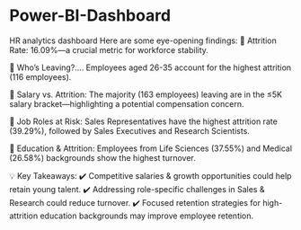 # Power-BI-Dashboard
HR analytics dashboard
 Here are some eye-opening findings:
🔹 Attrition Rate: 16.09%—a crucial metric for workforce stability.

🔹 Who’s Leaving?.... Employees aged 26-35 account for the highest attrition (116 employees).

🔹 Salary vs. Attrition: The majority (163 employees) leaving are in the ≤5K salary bracket—highlighting a potential compensation concern.

🔹 Job Roles at Risk: Sales Representatives have the highest attrition rate (39.29%), followed by Sales Executives and Research Scientists.

🔹 Education & Attrition: Employees from Life Sciences (37.55%) and Medical (26.58%) backgrounds show the highest turnover.

💡 Key Takeaways:
✔️ Competitive salaries & growth opportunities could help retain young talent.
✔️ Addressing role-specific challenges in Sales & Research could reduce turnover.
✔️ Focused retention strategies for high-attrition education backgrounds may improve employee retention.
